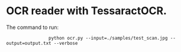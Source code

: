# OCR reader with TessaractOCR.

The command to run: <br />

                    python ocr.py --input=./samples/test_scan.jpg --output=output.txt --verbose 
                    
